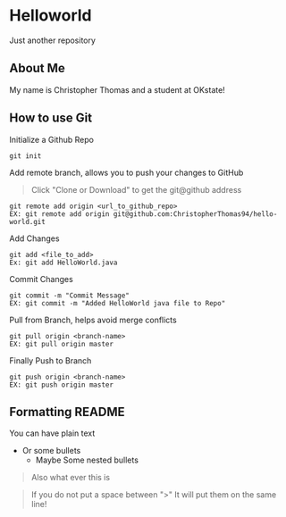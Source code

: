 # Helloworld
Just another repository

## About Me
My name is Christopher Thomas
and a student at OKstate!

## How to use Git
Initialize a Github Repo
```
git init
```

Add remote branch, allows you to push your changes to GitHub
> Click "Clone or Download" to get the git@github address
```
git remote add origin <url_to_github_repo>
EX: git remote add origin git@github.com:ChristopherThomas94/hello-world.git
```

Add Changes

```
git add <file_to_add>
Ex: git add HelloWorld.java
```

Commit Changes
```
git commit -m "Commit Message"
EX: git commit -m "Added HelloWorld java file to Repo"
```
Pull from Branch, helps avoid merge conflicts
```
git pull origin <branch-name>
EX: git pull origin master
```
Finally Push to Branch
```
git push origin <branch-name>
EX: git push origin master
```

## Formatting README
You can have plain text

* Or some bullets
  * Maybe Some nested bullets
  
> Also what ever this is

> If you do not put a space between ">"
> It will put them on the same line!
